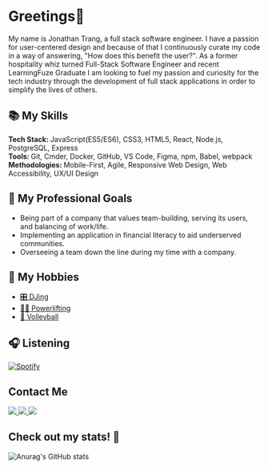 <!---
jonathantrang/jonathantrang is a ✨ special ✨ repository because its `README.md` (this file) appears on your GitHub profile.
You can click the Preview link to take a look at your changes.
--->
<h1>Greetings👋</h1>
<p>My name is Jonathan Trang, a full stack software engineer. I have a passion for user-centered design and because of that I continuously curate my code in a way of answering, "How does this benefit the user?". As a former hospitality whiz turned Full-Stack Software Engineer and recent LearningFuze Graduate I am looking to fuel my passion and curiosity for the tech industry through the development of full stack applications in order to simplify the lives of others.</p>

<h2>📚 My Skills</h2>
<div><b>Tech Stack: </b>JavaScript(ES5/ES6), CSS3, HTML5, React, Node.js, PostgreSQL, Express</div>
<div><b>Tools: </b>Git, Cmder, Docker, GitHub, VS Code, Figma, npm, Babel, webpack</div>
<div><b>Methodologies: </b>Mobile-First, Agile, Responsive Web Design, Web Accessibility, UX/UI Design</div>

<h2>🧗 My Professional Goals</h2>
<ul>
  <li>Being part of a company that values team-building, serving its users, and balancing of work/life.</li>
  <li>Implementing an application in financial literacy to aid underserved communities.</li>
  <li>Overseeing a team down the line during my time with a company.</li>
</ul>

<h2>🤩 My Hobbies</h2>
<ul>
  <li>
    <a href="https://soundcloud.com/hotel-saigon">
      🎛️ DJing
    </a>
  </li>
  <li>
    <a href="https://www.instagram.com/tu_plates/">
      🏋️‍♂️ Powerlifting
  </li>
  <li>
    <a href="https://www.youtube.com/playlist?list=PL7B5U63wY7mspXOQ4ngNYSNkSRESjFkRL">
      🏐 Volleyball
    </a>
  </li>
</ul>

<h2>🎧 Listening</h2>
<div>
   <a href="https://open.spotify.com/user/2trangs" rel="nofollow">
   <img src="https://camo.githubusercontent.com/2e8029622208d25f31080c672a159d4dafaac9837c65fdf3fa4eab8ff4bd5a9b/68747470733a2f2f73706f746966792d706c6179696e672d657567656e657061726b3231352e76657263656c2e6170702f6170692f73706f74696679" alt="Spotify" data-canonical-src="https://spotify-playing-2trangs.vercel.app/api/spotify" style="max-width: 100%;">
  </a>
</div>

<h2>Contact Me</h2>
<div>
  <a href="jonathantrang.js@gmail.com">
    <img src="https://img.shields.io/badge/Gmail-D14836?style=for-the-badge&logo=gmail&logoColor=white">
  </a>
  <a href="https://www.linkedin.com/in/jttrang/">
    <img src="https://img.shields.io/badge/LinkedIn-0077B5?style=for-the-badge&logo=linkedin&logoColor=white">
  </a>
  <a href="https://twitter.com/2trangs_js">
    <img src="https://img.shields.io/badge/Twitter-1DA1F2?style=for-the-badge&logo=twitter&logoColor=white">
  </a>    
</div>
<h2>Check out my stats! 👀</h2>

![Anurag's GitHub stats](https://github-readme-stats.vercel.app/api?username=jonathantrang&hide=stars,contribs&theme=dark)

